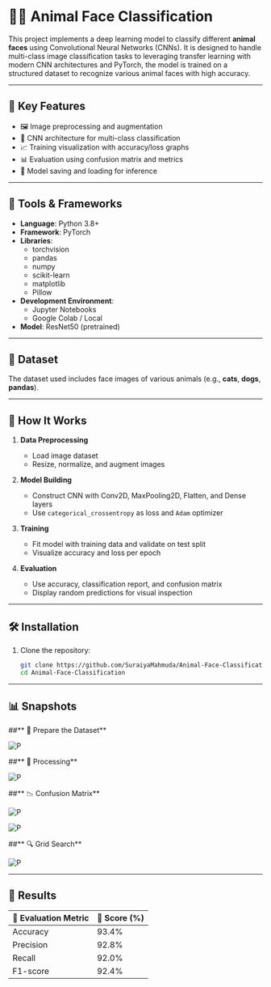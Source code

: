 # 🐶🐱 Animal Face Classification

This project implements a deep learning model to classify different **animal faces** using Convolutional Neural Networks (CNNs). It is designed to handle multi-class image classification tasks to leveraging transfer learning with modern CNN architectures and PyTorch, the model is trained on a structured dataset to recognize various animal faces with high accuracy.

---

## 🧠 Key Features

- 🖼️ Image preprocessing and augmentation  
- 🧠 CNN architecture for multi-class classification  
- 📈 Training visualization with accuracy/loss graphs  
- 📊 Evaluation using confusion matrix and metrics  
- 💾 Model saving and loading for inference  

---

## 🧰 Tools & Frameworks

- **Language**: Python 3.8+
- **Framework**: PyTorch
- **Libraries**:
  - torchvision
  - pandas
  - numpy
  - scikit-learn
  - matplotlib
  - Pillow
- **Development Environment**:
  - Jupyter Notebooks
  - Google Colab / Local
- **Model**: ResNet50 (pretrained)

---

## 🐾 **Dataset**

The dataset used includes face images of various animals (e.g., **cats**, **dogs**, **pandas**).

---

## 🚀 How It Works

1. **Data Preprocessing**  
   - Load image dataset  
   - Resize, normalize, and augment images  

2. **Model Building**  
   - Construct CNN with Conv2D, MaxPooling2D, Flatten, and Dense layers  
   - Use `categorical_crossentropy` as loss and `Adam` optimizer  

3. **Training**  
   - Fit model with training data and validate on test split  
   - Visualize accuracy and loss per epoch  

4. **Evaluation**  
   - Use accuracy, classification report, and confusion matrix  
   - Display random predictions for visual inspection  

---

## 🛠️ Installation

1. Clone the repository:
   ```bash
   git clone https://github.com/SuraiyaMahmuda/Animal-Face-Classification.git
   cd Animal-Face-Classification

 --- 

 ## 📊 Snapshots

##** 📂 Prepare the Dataset**

![P](ml1.png)

##** 🔄 Processing**

![P](ml2.png)

##** 📉 Confusion Matrix**

![P](ml5.png)

![P](ml6.png)

##** 🔍 Grid Search**

![P](ml7.png)

---

 ## 🧰 Results

|     🧪 Evaluation Metric      |       🔢 Score (%)        |
|------------------------------|---------------------------|
| Accuracy                     | 93.4%                     |
| Precision                    | 92.8%                     |
| Recall                       | 92.0%                     |
| F1-score                     | 92.4%                     |

